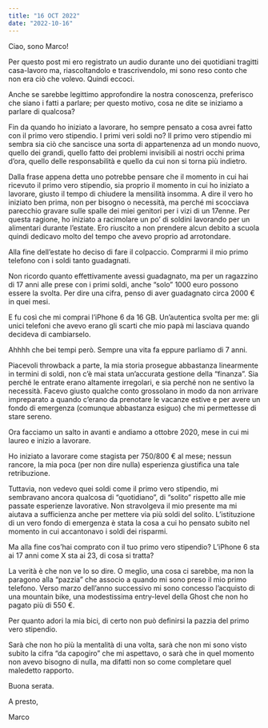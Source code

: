 ```yaml
---
title: "16 OCT 2022"
date: "2022-10-16"
---
```


Ciao, sono Marco!

Per questo post mi ero registrato un audio durante uno dei quotidiani tragitti casa-lavoro ma, riascoltandolo e trascrivendolo, mi sono reso conto che non era ciò che volevo. Quindi eccoci.

Anche se sarebbe legittimo approfondire la nostra conoscenza, preferisco che siano i fatti a parlare; per questo motivo, cosa ne dite se iniziamo a parlare di qualcosa?

Fin da quando ho iniziato a lavorare, ho sempre pensato a cosa avrei fatto con il primo vero stipendio. I primi veri soldi no? Il primo vero stipendio mi sembra sia ciò che sancisce una sorta di appartenenza ad un mondo nuovo, quello dei grandi, quello fatto dei problemi invisibili ai nostri occhi prima d’ora, quello delle responsabilità e quello da cui non si torna più indietro.

Dalla frase appena detta uno potrebbe pensare che il momento in cui hai ricevuto il primo vero stipendio, sia proprio il momento in cui ho iniziato a lavorare, giusto il tempo di chiudere la mensilità insomma. A dire il vero ho iniziato ben prima, non per bisogno o necessità, ma perché mi scocciava parecchio gravare sulle spalle dei miei genitori per i vizi di un 17enne. Per questa ragione, ho iniziato a racimolare un po’ di soldini lavorando per un alimentari durante l’estate. Ero riuscito a non prendere alcun debito a scuola quindi dedicavo molto del tempo che avevo proprio ad arrotondare.

Alla fine dell’estate ho deciso di fare il colpaccio. Comprarmi il mio primo telefono con i soldi tanto guadagnati.

Non ricordo quanto effettivamente avessi guadagnato, ma per un ragazzino di 17 anni alle prese con i primi soldi, anche “solo” 1000 euro possono essere la svolta. Per dire una cifra, penso di aver guadagnato circa 2000 € in quei mesi.

E fu così che mi comprai l’iPhone 6 da 16 GB. Un’autentica svolta per me: gli unici telefoni che avevo erano gli scarti che mio papà mi lasciava quando decideva di cambiarselo.

Ahhhh che bei tempi però. Sempre una vita fa eppure parliamo di 7 anni.

Piacevoli throwback a parte, la mia storia prosegue abbastanza linearmente in termini di soldi, non c’è mai stata un’accurata gestione della “finanza”. Sia perché le entrate erano altamente irregolari, e sia perché non ne sentivo la necessità. Facevo giusto qualche conto grossolano in modo da non arrivare impreparato a quando c’erano da prenotare le vacanze estive e per avere un fondo di emergenza (comunque abbastanza esiguo) che mi permettesse di stare sereno.

Ora facciamo un salto in avanti e andiamo a ottobre 2020, mese in cui mi laureo e inizio a lavorare.

Ho iniziato a lavorare come stagista per 750/800 € al mese; nessun rancore, la mia poca (per non dire nulla) esperienza giustifica una tale retribuzione.

Tuttavia, non vedevo quei soldi come il primo vero stipendio, mi sembravano ancora qualcosa di “quotidiano”, di “solito” rispetto alle mie passate esperienze lavorative. Non stravolgeva il mio presente ma mi aiutava a sufficienza anche per mettere via più soldi del solito. L’istituzione di un vero fondo di emergenza è stata la cosa a cui ho pensato subito nel momento in cui accantonavo i soldi dei risparmi.

Ma alla fine cos’hai comprato con il tuo primo vero stipendio? L’iPhone 6 sta ai 17 anni come X sta ai 23, di cosa si tratta?

La verità è che non ve lo so dire. O meglio, una cosa ci sarebbe, ma non la paragono alla “pazzia” che associo a quando mi sono preso il mio primo telefono. Verso marzo dell’anno successivo mi sono concesso l’acquisto di una mountain bike, una modestissima entry-level della Ghost che non ho pagato più di 550 €.

Per quanto adori la mia bici, di certo non può definirsi la pazzia del primo vero stipendio.

Sarà che non ho più la mentalità di una volta, sarà che non mi sono visto subito la cifra “da capogiro” che mi aspettavo, o sarà che in quel momento non avevo bisogno di nulla, ma difatti non so come completare quel maledetto rapporto.

Buona serata.

A presto,

Marco
